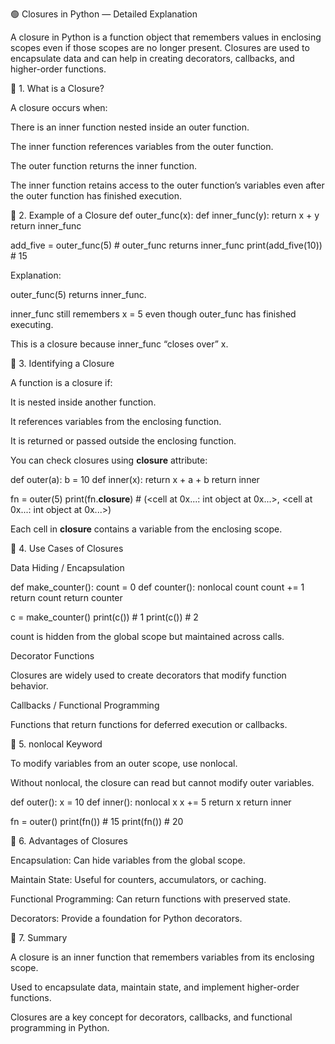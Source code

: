 🟢 Closures in Python — Detailed Explanation

A closure in Python is a function object that remembers values in enclosing scopes even if those scopes are no longer present. Closures are used to encapsulate data and can help in creating decorators, callbacks, and higher-order functions.

🔹 1. What is a Closure?

A closure occurs when:

There is an inner function nested inside an outer function.

The inner function references variables from the outer function.

The outer function returns the inner function.

The inner function retains access to the outer function’s variables even after the outer function has finished execution.

🔹 2. Example of a Closure
def outer_func(x):
    def inner_func(y):
        return x + y
    return inner_func

add_five = outer_func(5)  # outer_func returns inner_func
print(add_five(10))        # 15


Explanation:

outer_func(5) returns inner_func.

inner_func still remembers x = 5 even though outer_func has finished executing.

This is a closure because inner_func “closes over” x.

🔹 3. Identifying a Closure

A function is a closure if:

It is nested inside another function.

It references variables from the enclosing function.

It is returned or passed outside the enclosing function.

You can check closures using __closure__ attribute:

def outer(a):
    b = 10
    def inner(x):
        return x + a + b
    return inner

fn = outer(5)
print(fn.__closure__)  # (<cell at 0x...: int object at 0x...>, <cell at 0x...: int object at 0x...>)


Each cell in __closure__ contains a variable from the enclosing scope.

🔹 4. Use Cases of Closures

Data Hiding / Encapsulation

def make_counter():
    count = 0
    def counter():
        nonlocal count
        count += 1
        return count
    return counter

c = make_counter()
print(c())  # 1
print(c())  # 2


count is hidden from the global scope but maintained across calls.

Decorator Functions

Closures are widely used to create decorators that modify function behavior.

Callbacks / Functional Programming

Functions that return functions for deferred execution or callbacks.

🔹 5. nonlocal Keyword

To modify variables from an outer scope, use nonlocal.

Without nonlocal, the closure can read but cannot modify outer variables.

def outer():
    x = 10
    def inner():
        nonlocal x
        x += 5
        return x
    return inner

fn = outer()
print(fn())  # 15
print(fn())  # 20

🔹 6. Advantages of Closures

Encapsulation: Can hide variables from the global scope.

Maintain State: Useful for counters, accumulators, or caching.

Functional Programming: Can return functions with preserved state.

Decorators: Provide a foundation for Python decorators.

🔹 7. Summary

A closure is an inner function that remembers variables from its enclosing scope.

Used to encapsulate data, maintain state, and implement higher-order functions.

Closures are a key concept for decorators, callbacks, and functional programming in Python.